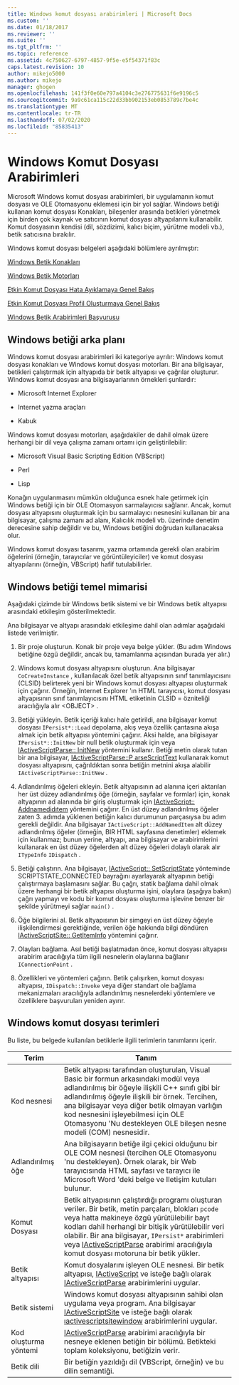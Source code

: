 ```yaml
---
title: Windows komut dosyası arabirimleri | Microsoft Docs
ms.custom: ''
ms.date: 01/18/2017
ms.reviewer: ''
ms.suite: ''
ms.tgt_pltfrm: ''
ms.topic: reference
ms.assetid: 4c750627-6797-4857-9f5e-e5f54371f83c
caps.latest.revision: 10
author: mikejo5000
ms.author: mikejo
manager: ghogen
ms.openlocfilehash: 141f3f0e60e797a4104c3e276775631f6e9196c5
ms.sourcegitcommit: 9a9c61ca115c22d33bb902153eb0853789c7be4c
ms.translationtype: MT
ms.contentlocale: tr-TR
ms.lasthandoff: 07/02/2020
ms.locfileid: "85835413"
---
```

# <a name="windows-script-interfaces"></a>Windows Komut Dosyası Arabirimleri

Microsoft Windows komut dosyası arabirimleri, bir uygulamanın komut dosyası ve OLE Otomasyonu eklemesi için bir yol sağlar. Windows betiği kullanan komut dosyası Konakları, bileşenler arasında betikleri yönetmek için birden çok kaynak ve satıcının komut dosyası altyapılarını kullanabilir. Komut dosyasının kendisi (dil, sözdizimi, kalıcı biçim, yürütme modeli vb.), betik satıcısına bırakılır.

Windows komut dosyası belgeleri aşağıdaki bölümlere ayrılmıştır:

[Windows Betik Konakları](../winscript/windows-script-hosts.md)

[Windows Betik Motorları](../winscript/windows-script-engines.md)

[Etkin Komut Dosyası Hata Ayıklamaya Genel Bakış](../winscript/active-script-debugging-overview.md)

[Etkin Komut Dosyası Profil Oluşturmaya Genel Bakış](../winscript/active-script-profiling-overview.md)

[Windows Betik Arabirimleri Başvurusu](../winscript/reference/windows-script-interfaces-reference.md)

## <a name="windows-script-background"></a>Windows betiği arka planı

Windows komut dosyası arabirimleri iki kategoriye ayrılır: Windows komut dosyası konakları ve Windows komut dosyası motorları. Bir ana bilgisayar, betikleri çalıştırmak için altyapıda bir betik altyapısı ve çağrılar oluşturur. Windows komut dosyası ana bilgisayarlarının örnekleri şunlardır:

- Microsoft Internet Explorer

- Internet yazma araçları

- Kabuk

Windows komut dosyası motorları, aşağıdakiler de dahil olmak üzere herhangi bir dil veya çalışma zamanı ortamı için geliştirilebilir:

- Microsoft Visual Basic Scripting Edition (VBScript)

- Perl

- Lisp

Konağın uygulanmasını mümkün olduğunca esnek hale getirmek için Windows betiği için bir OLE Otomasyon sarmalayıcısı sağlanır. Ancak, komut dosyası altyapısını oluşturmak için bu sarmalayıcı nesnesini kullanan bir ana bilgisayar, çalışma zamanı ad alanı, Kalıcılık modeli vb. üzerinde denetim derecesine sahip değildir ve bu, Windows betiğini doğrudan kullanacaksa olur.

Windows komut dosyası tasarımı, yazma ortamında gerekli olan arabirim öğelerini (örneğin, tarayıcılar ve görüntüleyiciler) ve komut dosyası altyapılarını (örneğin, VBScript) hafif tutulabilirler.

## <a name="windows-script-basic-architecture"></a>Windows betiği temel mimarisi

Aşağıdaki çizimde bir Windows betik sistemi ve bir Windows betik altyapısı arasındaki etkileşim gösterilmektedir.

Ana bilgisayar ve altyapı arasındaki etkileşime dahil olan adımlar aşağıdaki listede verilmiştir.

1. Bir proje oluşturun. Konak bir proje veya belge yükler. (Bu adım Windows betiğine özgü değildir, ancak bu, tamamlanma açısından burada yer alır.)

2. Windows komut dosyası altyapısını oluşturun. Ana bilgisayar `CoCreateInstance` , kullanılacak özel betik altyapısının sınıf tanımlayıcısını (CLSID) belirterek yeni bir Windows komut dosyası altyapısı oluşturmak için çağırır. Örneğin, Internet Explorer 'ın HTML tarayıcısı, komut dosyası altyapısının sınıf tanımlayıcısını HTML etiketinin CLSID = özniteliği aracılığıyla alır \<OBJECT> .

3. Betiği yükleyin. Betik içeriği kalıcı hale getirildi, ana bilgisayar komut dosyası `IPersist*::Load` depolama, akış veya özellik çantasına akışa almak için betik altyapısı yöntemini çağırır. Aksi halde, ana bilgisayar `IPersist*::InitNew` bir null betik oluşturmak için veya [IActiveScriptParse:: InitNew](../winscript/reference/iactivescriptparse-initnew.md) yöntemini kullanır. Betiği metin olarak tutan bir ana bilgisayar, [IActiveScriptParse::P arseScriptText](../winscript/reference/iactivescriptparse-parsescripttext.md) kullanarak komut dosyası altyapısını, çağrıldıktan sonra betiğin metnini akışa alabilir `IActiveScriptParse::InitNew` .

4. Adlandırılmış öğeleri ekleyin. Betik altyapısının ad alanına içeri aktarılan her üst düzey adlandırılmış öğe (örneğin, sayfalar ve formlar) için, konak altyapının ad alanında bir giriş oluşturmak için [IActiveScript:: Addnamedidıtem](../winscript/reference/iactivescript-addnameditem.md) yöntemini çağırır. En üst düzey adlandırılmış öğeler zaten 3. adımda yüklenen betiğin kalıcı durumunun parçasıysa bu adım gerekli değildir. Ana bilgisayar `IActiveScript::AddNamedItem` alt düzey adlandırılmış öğeler (örneğin, BIR HTML sayfasına denetimler) eklemek için kullanmaz; bunun yerine, altyapı, ana bilgisayar ve arabirimlerini kullanarak en üst düzey öğelerden alt düzey öğeleri dolaylı olarak alır `ITypeInfo` `IDispatch` .

5. Betiği çalıştırın. Ana bilgisayar, [IActiveScript:: SetScriptState](../winscript/reference/iactivescript-setscriptstate.md) yönteminde SCRIPTSTATE_CONNECTED bayrağını ayarlayarak altyapının betiği çalıştırmaya başlamasını sağlar. Bu çağrı, statik bağlama dahil olmak üzere herhangi bir betik altyapısı oluşturma işini, olaylara (aşağıya bakın) çağrı yapmayı ve kodu bir komut dosyası oluşturma işlevine benzer bir şekilde yürütmeyi sağlar `main()` .

6. Öğe bilgilerini al. Betik altyapısının bir simgeyi en üst düzey öğeyle ilişkilendirmesi gerektiğinde, verilen öğe hakkında bilgi döndüren [IActiveScriptSite:: GetItemInfo](../winscript/reference/iactivescriptsite-getiteminfo.md) yöntemini çağırır.

7. Olayları bağlama. Asıl betiği başlatmadan önce, komut dosyası altyapısı arabirim aracılığıyla tüm ilgili nesnelerin olaylarına bağlanır `IConnectionPoint` .

8. Özellikleri ve yöntemleri çağırın. Betik çalışırken, komut dosyası altyapısı, `IDispatch::Invoke` veya diğer standart ole bağlama mekanizmaları aracılığıyla adlandırılmış nesnelerdeki yöntemlere ve özelliklere başvuruları yeniden ayırır.

## <a name="windows-script-terms"></a>Windows komut dosyası terimleri

Bu liste, bu belgede kullanılan betiklerle ilgili terimlerin tanımlarını içerir.

|Terim|Tanım|
|----------|----------------|
|Kod nesnesi|Betik altyapısı tarafından oluşturulan, Visual Basic bir formun arkasındaki modül veya adlandırılmış bir öğeyle ilişkili C++ sınıfı gibi bir adlandırılmış öğeyle ilişkili bir örnek. Tercihen, ana bilgisayar veya diğer betik olmayan varlığın kod nesnesini işleyebilmesi için OLE Otomasyonu 'Nu destekleyen OLE bileşen nesne modeli (COM) nesnesidir.|
|Adlandırılmış öğe|Ana bilgisayarın betiğe ilgi çekici olduğunu bir OLE COM nesnesi (tercihen OLE Otomasyonu 'nu destekleyen). Örnek olarak, bir Web tarayıcısında HTML sayfası ve tarayıcı ile Microsoft Word 'deki belge ve Iletişim kutuları bulunur.|
|Komut Dosyası|Betik altyapısının çalıştırdığı programı oluşturan veriler. Bir betik, metin parçaları, blokları `pcode` veya hatta makineye özgü yürütülebilir bayt kodları dahil herhangi bir bitişik yürütülebilir veri olabilir. Bir ana bilgisayar, `IPersist*` arabirimleri veya [IActiveScriptParse](../winscript/reference/iactivescriptparse.md) arabirimi aracılığıyla komut dosyası motoruna bir betik yükler.|
|Betik altyapısı|Komut dosyalarını işleyen OLE nesnesi. Bir betik altyapısı, [IActiveScript](../winscript/reference/iactivescript.md) ve isteğe bağlı olarak [IActiveScriptParse](../winscript/reference/iactivescriptparse.md) arabirimlerini uygular.|
|Betik sistemi|Windows komut dosyası altyapısının sahibi olan uygulama veya program. Ana bilgisayar [IActiveScriptSite](../winscript/reference/iactivescriptsite.md) ve isteğe bağlı olarak [ıactivescriptsitewindow](../winscript/reference/iactivescriptsitewindow.md) arabirimlerini uygular.|
|Kod oluşturma yöntemi|[IActiveScriptParse](../winscript/reference/iactivescriptparse.md) arabirimi aracılığıyla bir nesneye eklenen betiğin bir bölümü. Betikteki toplam koleksiyonu, betiğizin verir.|
|Betik dili|Bir betiğin yazıldığı dil (VBScript, örneğin) ve bu dilin semantiği.|
